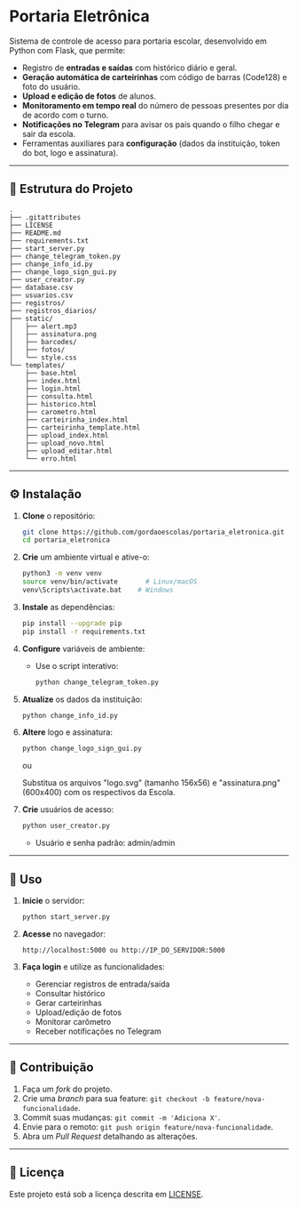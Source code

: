 # Portaria Eletrônica

Sistema de controle de acesso para portaria escolar, desenvolvido em Python com Flask, que permite:

- Registro de **entradas e saídas** com histórico diário e geral.
- **Geração automática de carteirinhas** com código de barras (Code128) e foto do usuário.
- **Upload e edição de fotos** de alunos.
- **Monitoramento em tempo real** do número de pessoas presentes por dia de acordo com o turno.
- **Notificações no Telegram** para avisar os pais quando o filho chegar e sair da escola.
- Ferramentas auxiliares para **configuração** (dados da instituição, token do bot, logo e assinatura).

---

## 📂 Estrutura do Projeto

```
.
├── .gitattributes
├── LICENSE
├── README.md
├── requirements.txt
├── start_server.py
├── change_telegram_token.py
├── change_info_id.py
├── change_logo_sign_gui.py
├── user_creator.py
├── database.csv
├── usuarios.csv
├── registros/
├── registros_diarios/
├── static/
│   ├── alert.mp3
│   ├── assinatura.png
│   ├── barcodes/
│   ├── fotos/
│   └── style.css
└── templates/
    ├── base.html
    ├── index.html
    ├── login.html
    ├── consulta.html
    ├── historico.html
    ├── carometro.html
    ├── carteirinha_index.html
    ├── carteirinha_template.html
    ├── upload_index.html
    ├── upload_novo.html
    ├── upload_editar.html
    └── erro.html
```

---

## ⚙️ Instalação

1. **Clone** o repositório:
   ```bash
   git clone https://github.com/gordaoescolas/portaria_eletronica.git
   cd portaria_eletronica
   ```

2. **Crie** um ambiente virtual e ative-o:
   ```bash
   python3 -m venv venv
   source venv/bin/activate       # Linux/macOS
   venv\Scripts\activate.bat    # Windows
   ```

3. **Instale** as dependências:
   ```bash
   pip install --upgrade pip
   pip install -r requirements.txt
   ```

4. **Configure** variáveis de ambiente:
   - Use o script interativo:
     ```bash
     python change_telegram_token.py
     ```

5. **Atualize** os dados da instituição:
   ```bash
   python change_info_id.py
   ```

6. **Altere** logo e assinatura:
   ```bash
   python change_logo_sign_gui.py
   ```
   ou

   Substitua os arquivos "logo.svg" (tamanho 156x56) e "assinatura.png" (600x400) com os respectivos da Escola.

7. **Crie** usuários de acesso:
   ```bash
   python user_creator.py
   ```
   - Usuário e senha padrão: admin/admin
---

## 🚀 Uso

1. **Inicie** o servidor:
   ```bash
   python start_server.py
   ```

2. **Acesse** no navegador:
   ```
   http://localhost:5000 ou http://IP_DO_SERVIDOR:5000
   ```

3. **Faça login** e utilize as funcionalidades:
   - Gerenciar registros de entrada/saída
   - Consultar histórico
   - Gerar carteirinhas
   - Upload/edição de fotos
   - Monitorar carômetro
   - Receber notificações no Telegram

---

## 🤝 Contribuição

1. Faça um _fork_ do projeto.
2. Crie uma _branch_ para sua feature: `git checkout -b feature/nova-funcionalidade`.
3. Commit suas mudanças: `git commit -m 'Adiciona X'`.
4. Envie para o remoto: `git push origin feature/nova-funcionalidade`.
5. Abra um _Pull Request_ detalhando as alterações.

---

## 📄 Licença

Este projeto está sob a licença descrita em [LICENSE](LICENSE).
